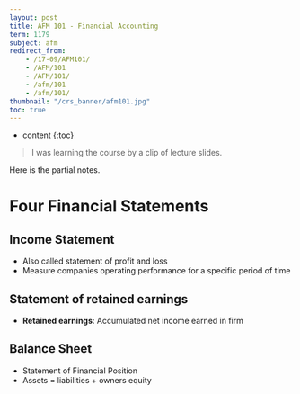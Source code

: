 ```yaml
---
layout: post
title: AFM 101 - Financial Accounting
term: 1179
subject: afm
redirect_from:
    - /17-09/AFM101/
    - /AFM/101
    - /AFM/101/
    - /afm/101
    - /afm/101/
thumbnail: "/crs_banner/afm101.jpg"
toc: true
---
```

* content
{:toc}

> I was learning the course by a clip of lecture slides.

Here is the partial notes.

# Four Financial Statements
## Income Statement
- Also called statement of profit and loss
- Measure companies operating performance for a specific period of time

## Statement of retained earnings
- **Retained earnings**: Accumulated net income earned in firm

## Balance Sheet
- Statement of Financial Position
- Assets = liabilities + owners equity
